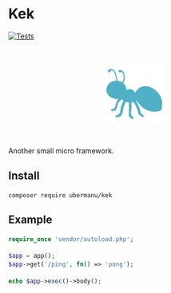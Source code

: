 # Kek

[![Tests](https://github.com/ubermanu/kek/actions/workflows/tests.yml/badge.svg)](https://github.com/ubermanu/kek/actions/workflows/tests.yml)

<br>
<p align="center">
    <img src="docs/images/kek-logo.svg" alt width="120">
</p>
<br>

Another small micro framework.

## Install

    composer require ubermanu/kek

## Example

```php
require_once 'vendor/autoload.php';

$app = app();
$app->get('/ping', fn() => 'pong');

echo $app->exec()->body();
```
